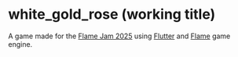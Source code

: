 # white_gold_rose (working title)

A game made for the [Flame Jam 2025](https://itch.io/jam/flame-jam-2025) using [Flutter](https://flutter.dev/) and [Flame](https://flame-engine.org/) game engine.
